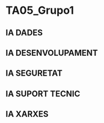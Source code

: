 # TA05_Grupo1
## IA DADES

## IA DESENVOLUPAMENT

## IA SEGURETAT

## IA SUPORT TECNIC

## IA XARXES
